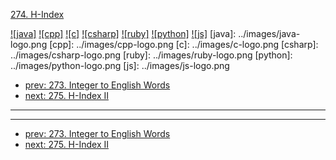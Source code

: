 [274. H-Index](https://leetcode.com/problems/h-index/)

[![java]](../java/274-h-index.md)
[![cpp]](../cpp/274-h-index.md)
[![c]](../c/274-h-index.md)
[![csharp]](../csharp/274-h-index.md)
[![ruby]](../ruby/274-h-index.md)
[![python]](../python/274-h-index.md)
[![js]](../js/274-h-index.md)
[java]: ../images/java-logo.png
[cpp]: ../images/cpp-logo.png
[c]: ../images/c-logo.png
[csharp]: ../images/csharp-logo.png
[ruby]: ../images/ruby-logo.png
[python]: ../images/python-logo.png
[js]: ../images/js-logo.png

- [prev: 273. Integer to English Words](273-integer-to-english-words.md)
- [next: 275. H-Index II](275-h-index-ii.md)

---



---

- [prev: 273. Integer to English Words](273-integer-to-english-words.md)
- [next: 275. H-Index II](275-h-index-ii.md)

